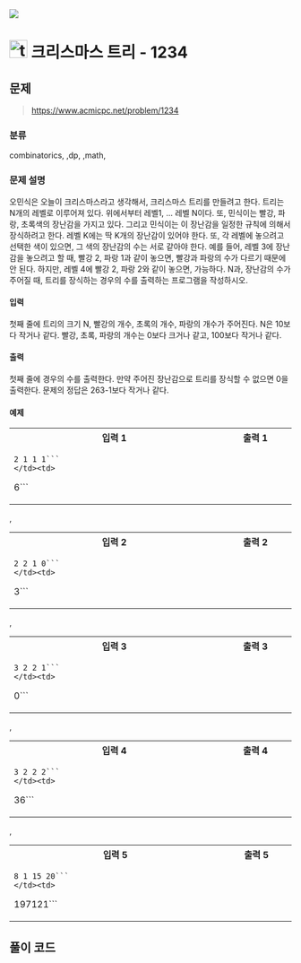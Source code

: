 <img src="https://j7b205.p.ssafy.io/assets/header/github_header.png" />

# <img src="https://static.solved.ac/tier_small/14.svg" alt="tier" height="32px" /> 크리스마스 트리 - 1234 

## 문제

> https://www.acmicpc.net/problem/1234

### 분류

combinatorics, ,dp, ,math, 

### 문제 설명

오민식은 오늘이 크리스마스라고 생각해서, 크리스마스 트리를 만들려고 한다. 트리는 N개의 레벨로 이루어져 있다. 위에서부터 레벨1, ... 레벨 N이다. 또, 민식이는 빨강, 파랑, 초록색의 장난감을 가지고 있다. 그리고 민식이는 이 장난감을 일정한 규칙에 의해서 장식하려고 한다.
레벨 K에는 딱 K개의 장난감이 있어야 한다. 또, 각 레벨에 놓으려고 선택한 색이 있으면, 그 색의 장난감의 수는 서로 같아야 한다. 예를 들어, 레벨 3에 장난감을 놓으려고 할 때, 빨강 2, 파랑 1과 같이 놓으면, 빨강과 파랑의 수가 다르기 때문에 안 된다. 하지만, 레벨 4에 빨강 2, 파랑 2와 같이 놓으면, 가능하다.
N과, 장난감의 수가 주어질 때, 트리를 장식하는 경우의 수를 출력하는 프로그램을 작성하시오.



#### 입력

첫째 줄에 트리의 크기 N, 빨강의 개수, 초록의 개수, 파랑의 개수가 주어진다. N은 10보다 작거나 같다. 빨강, 초록, 파랑의 개수는 0보다 크거나 같고, 100보다 작거나 같다.



#### 출력

첫째 줄에 경우의 수를 출력한다. 만약 주어진 장난감으로 트리를 장식할 수 없으면 0을 출력한다. 문제의 정답은 263-1보다 작거나 같다.



#### 예제

<table><tr><th><img width=120/>입력 1<img width=120/></th><th><img width=120/>출력 1<img width=120/></th></tr><tr><td>

```
2 1 1 1```
</td><td>

```
6```
</td></tr></table>
,<table><tr><th><img width=120/>입력 2<img width=120/></th><th><img width=120/>출력 2<img width=120/></th></tr><tr><td>

```
2 2 1 0```
</td><td>

```
3```
</td></tr></table>
,<table><tr><th><img width=120/>입력 3<img width=120/></th><th><img width=120/>출력 3<img width=120/></th></tr><tr><td>

```
3 2 2 1```
</td><td>

```
0```
</td></tr></table>
,<table><tr><th><img width=120/>입력 4<img width=120/></th><th><img width=120/>출력 4<img width=120/></th></tr><tr><td>

```
3 2 2 2```
</td><td>

```
36```
</td></tr></table>
,<table><tr><th><img width=120/>입력 5<img width=120/></th><th><img width=120/>출력 5<img width=120/></th></tr><tr><td>

```
8 1 15 20```
</td><td>

```
197121```
</td></tr></table>


####

## 풀이 코드

```c


```
